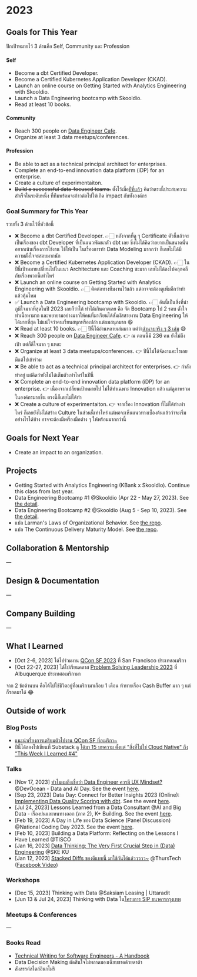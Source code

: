 # 2023

## Goals for This Year

ปักเป้าหมายไว้ 3 ด้านคือ Self, Community และ Profession

#### Self

* Become a dbt Certified Developer.
* Become a Certified Kubernetes Application Developer (CKAD).
* Launch an online course on Getting Started with Analytics Engineering with
  Skooldio.
* Launch a Data Engineering bootcamp with Skooldio.
* Read at least 10 books.

#### Community

* Reach 300 people on [Data Engineer Cafe](https://discuss.dataengineercafe.io/).
* Organize at least 3 data meetups/conferences.

#### Profession

* Be able to act as a technical principal architect for enterprises.
* Complete an end-to-end innovation data platform (iDP) for an enterprise.
* Create a culture of experimentaiton.
* ~~Build a successful data-focused teams.~~ ตั้งไว้เมื่อ[ปีที่แล้ว](./2022.md)
  คิดว่าตรงนี้ประสบความสำเร็จในระดับหนึ่ง ที่ทีมพร้อมจะก้าวต่อไปให้เกิด impact กับทั้งองค์กร

### Goal Summary for This Year

รวบทั้ง 3 ด้านไว้ที่หัวข้อนี้

* ❌ Become a dbt Certified Developer. 👉🏻 หลังจากที่ดู ๆ Certificate ตัวนี้แล้วจะเป็นเรื่องของ dbt Developer ที่เป็นแนวพัฒนาตัว dbt เลย ซึ่งไม่ได้คิดว่าอยากเป็นขนาดนั้น อยากเน้นเรื่องการใช้งาน ใช้ให้เป็น ในเรื่องการทำ Data Modeling มากกว่า ก็เลยไม่ได้มีความตั้งใจจะสอบมากนัก
* ❌ Become a Certified Kubernetes Application Developer (CKAD). 👉🏻 ในปีนี้เป้าหมายเปลี่ยนไปในแนว Architecture และ Coaching ซะมาก เลยไม่ได้ลงไปคลุกคลีกับเรื่องพวกนี้เท่าไหร่
* ❌ Launch an online course on Getting Started with Analytics Engineering with
  Skooldio. 👉🏻 ติดต่อทางทีมงานไว้แล้ว แต่อาจจะต้องดูเพิ่มอีกว่าทำแล้วคุ้มไหม
* ✅ Launch a Data Engineering bootcamp with Skooldio. 👉🏻 อันนี้เป็นสิ่งที่น่าภูมิใจมากที่สุดในปี 2023 เลยก็ว่าได้ ทำได้เกินคาดเลย คือ จัด Bootcamp ไป 2 รอบ ตั้งใจทำเนื้อหามาก และพยายามอย่างมากให้คนที่มาเรียนได้สัมผัสสายงาน Data Engineering ให้ได้มากที่สุด ไม่แน่ใจว่าคนเรียนสนุกหรือเปล่า แต่ผมสนุกมาก 😆
* ❌ Read at least 10 books. 👉🏻 ปีนี้ได้อ่านหลายเล่มมาก แต่ว่า[อ่านจบจริง ๆ 3 เล่ม](#books-read) 😅
* ❌ Reach 300 people on [Data Engineer Cafe](https://discuss.dataengineercafe.io/). 👉 ณ ตอนนี้มี 236 คน ยังไม่ถึงเป้า แต่ก็ดีใจมาก ๆ แหละ
* ❌ Organize at least 3 data meetups/conferences. 👉 ปีนี้ไม่ได้จัดงานอะไรเลย มีแต่ไปเข้าร่วม
* ❌ Be able to act as a technical principal architect for enterprises. 👉 กำลังทำอยู่ แต่คิดว่ายังไม่ได้เต็มตัวเท่าไหร่ในปีนี้
* ❌ Complete an end-to-end innovation data platform (iDP) for an enterprise. 👉 เนื่องจากเปลี่ยนเป้าหมายไป ไม่ได้ทำเฉพาะ Innovation แล้ว แต่ดูภาพรวมในองค์กรมากขึ้น ตรงนี้ก็เลยไม่ได้ทำ
* ❌ Create a culture of experimentaiton. 👉 จากเรื่อง Innovation ที่ไม่ได้ทำเท่าไหร่ ก็เลยยังไม่ได้สร้าง Culture ในส่วนนี้เท่าไหร่ แต่พอจะเห็นแนวทางเบื้องต้นแล้วว่าจะเริ่มอย่างไรได้บ้าง อาจจะต้องมีเครื่องมือต่าง ๆ ให้พร้อมมากกว่านี้

## Goals for Next Year

* Create an impact to an organization.

## Projects

* Getting Started with Analytics Engineering (KBank x Skooldio). Continue this
  class from last year.
* Data Engineering Bootcamp #1 @Skooldio (Apr 22 - May 27, 2023). See [the
  detail](https://landing.skooldio.com/data-engineering-bootcamp).
* Data Engineering Bootcamp #2 @Skooldio (Aug 5 - Sep 10, 2023). See [the
  detail](https://landing.skooldio.com/data-engineering-bootcamp).
* แปล Larman's Laws of Organizational Behavior. See [the
  repo](https://github.com/oddsteam/larmans-laws-th).
* แปล The Continuous Delivery Maturity Model. See [the
  repo](https://github.com/oddsteam/the-continuous-delivery-maturity-model-th).

## Collaboration & Mentorship

—

## Design & Documentation

—

## Company Building

—

## What I Learned

* [Oct 2-6, 2023] ได้ไปร่วมงาน [QCon SF 2023](https://qconsf.com/) ที่ San
  Francisco ประเทศอเมริกา
* [Oct 22-27, 2023] ได้ไปเรียนคลาส [Problem Solving Leadership
  2023](https://www.congruentchange.com/problem-solving-leadership/) ที่
  Albuquerque ประเทศอเมริกามา

จาก 2 ข้อด้านบน คือได้ไปใช้ชีวิตอยู่ที่อเมริกามาเกือบ 1 เดือน ท้าทายเรื่อง Cash Buffer มาก ๆ แต่ก็รอดมาได้ 😂

## Outside of work

### Blog Posts

* [แนะนำเรื่องการเตรียมตัวไปงาน QCon SF ที่อเมริกา~](https://medium.com/odds-team/%E0%B9%81%E0%B8%99%E0%B8%B0%E0%B8%99%E0%B8%B3%E0%B9%80%E0%B8%A3%E0%B8%B7%E0%B9%88%E0%B8%AD%E0%B8%87%E0%B8%81%E0%B8%B2%E0%B8%A3%E0%B9%80%E0%B8%95%E0%B8%A3%E0%B8%B5%E0%B8%A2%E0%B8%A1%E0%B8%95%E0%B8%B1%E0%B8%A7%E0%B9%84%E0%B8%9B%E0%B8%87%E0%B8%B2%E0%B8%99-qcon-sf-%E0%B8%97%E0%B8%B5%E0%B9%88%E0%B8%AD%E0%B9%80%E0%B8%A1%E0%B8%A3%E0%B8%B4%E0%B8%81%E0%B8%B2-76fd94b18ab0)
* ปีนี้ได้ลองไปเขียนที่ Substack ดู [ได้มา 15 บทความ ตั้งแต่ "สิ่งที่ไม่ใช่ Cloud Native" ถึง "This Week I Learned #4"](https://kanouivirach.substack.com/archive?sort=new)

### Talks

* [Nov 17, 2023] [ทำไมผมถึงเชื่อว่า Data Engineer ควรมี UX
  Mindset?](https://www.canva.com/design/DAFzuqhQ2oo/iW8Ld0YV0orkKz9DUOhdOg/edit?utm_content=DAFzuqhQ2oo&utm_campaign=designshare&utm_medium=link2&utm_source=sharebutton)
  @DevOcean - Data and AI Day. See the event
  [here](https://www.eventpop.me/e/16544).
* [Sep 23, 2023] Data Day: Connect for Better Insights 2023 (Online):
  [Implementing Data Quality Scoring with
  dbt](https://docs.google.com/presentation/d/18YgDC1N6pmoZ7rEzFLTi8J6NpW1eZbnJHhmVyIs9nxU/edit?usp=sharing).
  See the event
  [here](https://www.facebook.com/Gangconnecter/posts/pfbid02JVfuAqiGJVn9oZ621nh4Zapc3beUfFh6iWuUUerDs3P14D77TB84zw8VW1qhhpF6l).
* [Jul 24, 2023] Lessons Learned from a Data Consultant @AI and Big Data -
  เรื่องบ่นและหนทางออก (ภาค 2), K+ Building. See the event
  [here](https://www.facebook.com/DataScienceTh/posts/pfbid02vusgy63cmLDp9mQttspAq3BGEjut53ezgUWf93g7dKLs5PwYQWwuGCD8ax5EwNeQl).
* [Feb 19, 2023] A Day in Life ของ Data Science (Panel Discussion) @National
  Coding Day 2023. See the event
  [here](https://www.facebook.com/events/669304444927170).
* [Feb 10, 2023] Building a Data Platform: Reflecting on the Lessons I Have
  Learned @TISCO
* [Jan 16, 2023] [Data Thinking: The Very First Crucial Step in (Data)
  Engineering](https://docs.google.com/presentation/d/1ZKsrY6VNh42dNiu3jHVvIamaNvrZS2F3VnrwdsvTs0U/edit?usp=sharing)
  @SKE KU
* [Jan 12, 2023] [Stacked Diffs ของดีแบบนี้
  มาใช้กันได้แล้ววววว~](https://docs.google.com/presentation/d/1IBngJdtA-9AGmhCQMD7AhvH8yMywxXmtmirAWPc6ygQ/edit?usp=sharing)
  @ThursTech ([Facebook
  Video](https://www.facebook.com/thurstech.th/videos/1877397855958450))

### Workshops

* [Dec 15, 2023] Thinking with Data @Saksiam Leasing | Uttaradit
* [Jun 13 & Jul 24, 2023] Thinking with Data ใน[โครงการ SIP
  ธนาคารกรุงเทพ](https://www.bangkokbank.com/th-TH/About-Us/Student-Internship-Program)

### Meetups & Conferences

—

### Books Read

* [Technical Writing for Software Engineers - A
  Handbook](https://www.yieldcode.blog/book/technical-writing-for-software-engineers/)
* Data Decision Making ตัดสินใจไม่พลาดมองเฉียบขาดด้วยดาต้า
* สังสรรค์สไตล์อินาโมริ
